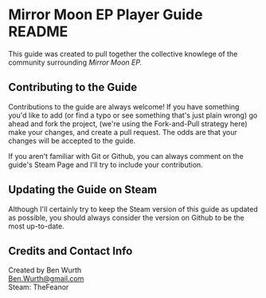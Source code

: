 Mirror Moon EP Player Guide README
==================================
This guide was created to pull together the collective knowlege of the community surrounding *Mirror Moon EP.*  

Contributing to the Guide
-------------------------
Contributions to the guide are always welcome! If you have something you'd like to add (or find a typo or see something that's just plain wrong) go ahead and fork the project, (we're using the Fork-and-Pull strategy here) make your changes, and create a pull request. The odds are that your changes will be accepted to the guide.

If you aren't familiar with Git or Github, you can always comment on the guide's Steam Page and I'll try to include your contribution.

Updating the Guide on Steam
---------------------------
Although I'll certainly try to keep the Steam version of this guide as updated as possible, you should always consider the version on Github to be the most up-to-date.

Credits and Contact Info
------------------------
Created by Ben Wurth  
[Ben.Wurth@gmail.com](mailto:ben.wurth@gmail.com)  
Steam: TheFeanor